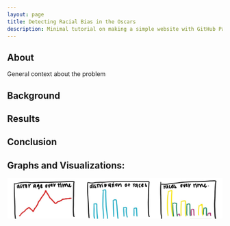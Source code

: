 ```yaml
---
layout: page
title: Detecting Racial Bias in the Oscars
description: Minimal tutorial on making a simple website with GitHub Pages
---
```


## About
General context about the problem

## Background

## Results

## Conclusion

## Graphs and Visualizations:

![graph sketches](https://github.com/mkwan13/180_final_site/blob/gh-pages/images/fake_graphs.jpg)